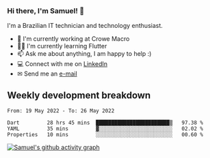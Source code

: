 ### Hi there, I'm Samuel! 👋

I'm a Brazilian IT technician and technology enthusiast.

- 🏢 I'm currently working at Crowe Macro
- 👨‍💻 I'm currently learning Flutter
- 📫 Ask me about anything, I am happy to help :)
- 💻 Connect with me on [LinkedIn](https://www.linkedin.com/in/samuel-s-marques/)
- ✉ Send me an [e-mail](mailto:samuel.s.marques@protonmail.com)

## Weekly development breakdown
<!--START_SECTION:waka-->

```text
From: 19 May 2022 - To: 26 May 2022

Dart         28 hrs 45 mins  ████████████████████████▒   97.38 %
YAML         35 mins         ▓░░░░░░░░░░░░░░░░░░░░░░░░   02.02 %
Properties   10 mins         ░░░░░░░░░░░░░░░░░░░░░░░░░   00.60 %
```

<!--END_SECTION:waka-->

[![Samuel's github activity graph](https://activity-graph.herokuapp.com/graph?username=samuel-s-marques&theme=react-dark)](https://github.com/samuel-s-marques)
